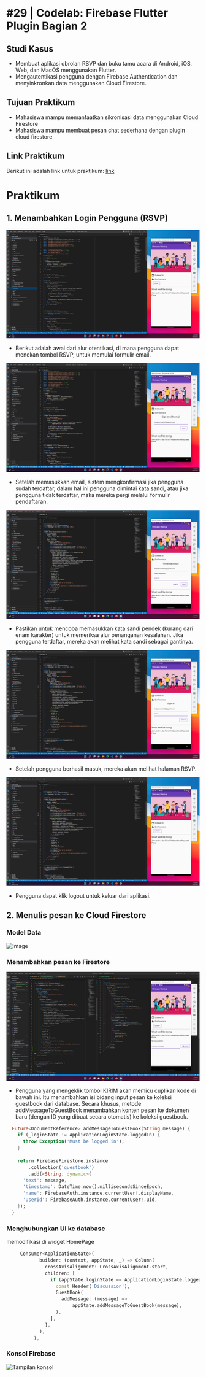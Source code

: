 # #29 | Codelab: Firebase Flutter Plugin Bagian 2 

## Studi Kasus

* Membuat aplikasi obrolan RSVP dan buku tamu acara di Android, iOS, Web, dan MacOS menggunakan Flutter.
* Mengautentikasi pengguna dengan Firebase Authentication dan menyinkronkan data menggunakan Cloud Firestore. 

## Tujuan Praktikum

* Mahasiswa mampu memanfaatkan sikronisasi data menggunakan Cloud Firestore
* Mahasiswa mampu membuat pesan chat sederhana dengan plugin cloud firestore

## Link Praktikum

Berikut ini adalah link untuk praktikum: [link](https://firebase.google.com/codelabs/firebase-get-to-know-flutter?hl=id#1)

# Praktikum

## 1. Menambahkan Login Pengguna (RSVP)

![Awal otentikasi](./images/01.png)

* Berikut adalah awal dari alur otentikasi, di mana pengguna dapat menekan tombol RSVP, untuk memulai formulir email. 

![Formulir email](./images/02.png)

* Setelah memasukkan email, sistem mengkonfirmasi jika pengguna sudah terdaftar, dalam hal ini pengguna dimintai kata sandi, atau jika pengguna tidak terdaftar, maka mereka pergi melalui formulir pendaftaran. 

![Formulir pendaftaran](./images/03.png)

* Pastikan untuk mencoba memasukkan kata sandi pendek (kurang dari enam karakter) untuk memeriksa alur penanganan kesalahan. Jika pengguna terdaftar, mereka akan melihat kata sandi sebagai gantinya. 

![Sign In](./images/04.png)

* Setelah pengguna berhasil masuk, mereka akan melihat halaman RSVP. 

![Halaman RSVP](./images/05.png)

* Pengguna dapat klik logout untuk keluar dari aplikasi.

## 2. Menulis pesan ke Cloud Firestore

### Model Data

![image](https://user-images.githubusercontent.com/47923906/190261967-47f5a1c7-391c-4ef8-bb02-f832002dbddd.png)

### Menambahkan pesan ke Firestore

![Menambahkan form pesan](./images/06.png)

* Pengguna yang mengeklik tombol KIRIM akan memicu cuplikan kode di bawah ini. Itu menambahkan isi bidang input pesan ke koleksi guestbook dari database. Secara khusus, metode addMessageToGuestBook menambahkan konten pesan ke dokumen baru (dengan ID yang dibuat secara otomatis) ke koleksi guestbook.

```dart
  Future<DocumentReference> addMessageToGuestBook(String message) {
    if (_loginState != ApplicationLoginState.loggedIn) {
      throw Exception('Must be logged in');
    }

    return FirebaseFirestore.instance
        .collection('guestbook')
        .add(<String, dynamic>{
      'text': message,
      'timestamp': DateTime.now().millisecondsSinceEpoch,
      'name': FirebaseAuth.instance.currentUser!.displayName,
      'userId': FirebaseAuth.instance.currentUser!.uid,
    });
  }
```

### Menghubungkan UI ke database

memodifikasi di widget HomePage

```dart
     Consumer<ApplicationState>(
            builder: (context, appState, _) => Column(
              crossAxisAlignment: CrossAxisAlignment.start,
              children: [
                if (appState.loginState == ApplicationLoginState.loggedIn) ...[
                  const Header('Discussion'),
                  GuestBook(
                    addMessage: (message) =>
                        appState.addMessageToGuestBook(message),
                  ),
                ],
              ],
            ),
          ),
````

### Konsol Firebase

![Tampilan konsol](./images/07.png)

















